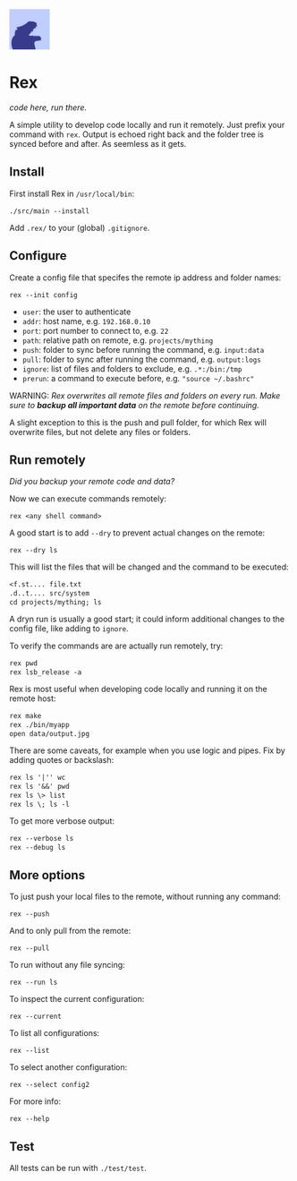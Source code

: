 <img src="icon.jpg" alt="rex Icon" width="72"/>

# Rex

*code here, run there.*

A simple utility to develop code locally and run it remotely. Just prefix your command with `rex`. Output is echoed right back and the folder tree is synced before and after. As seemless as it gets.


## Install

First install Rex in `/usr/local/bin`:

    ./src/main --install

Add `.rex/` to your (global) `.gitignore`.


## Configure

Create a config file that specifes the remote ip address and folder names:

    rex --init config

* `user`: the user to authenticate
* `addr`: host name, e.g. `192.168.0.10`
* `port`: port number to connect to, e.g. `22`
* `path`: relative path on remote, e.g.  `projects/mything`
* `push`: folder to sync before running the command, e.g. `input:data`
* `pull`: folder to sync after running the command, e.g. `output:logs`
* `ignore`: list of files and folders to exclude, e.g. `.*:/bin:/tmp`
* `prerun`: a command to execute before, e.g. `"source ~/.bashrc"`

WARNING: *Rex overwrites all remote files and folders on every run. Make sure to __backup all important data__ on the remote before continuing.*

A slight exception to this is the push and pull folder, for which Rex will overwrite files, but not delete any files or folders.

## Run remotely

*Did you backup your remote code and data?*

Now we can execute commands remotely:

    rex <any shell command>

A good start is to add `--dry` to prevent actual changes on the remote:

    rex --dry ls

This will list the files that will be changed and the command to be executed:

    <f.st.... file.txt
    .d..t.... src/system
    cd projects/mything; ls

A dryn run is usually a good start; it could inform additional changes to the config file, like adding to `ignore`.

To verify the commands are are actually run remotely, try:

    rex pwd
    rex lsb_release -a

Rex is most useful when developing code locally and running it on the remote host:

    rex make
    rex ./bin/myapp
    open data/output.jpg

There are some caveats, for example when you use logic and pipes. Fix by adding quotes or backslash:

    rex ls '|'' wc
    rex ls '&&' pwd
    rex ls \> list
    rex ls \; ls -l

To get more verbose output:

    rex --verbose ls
    rex --debug ls


## More options

To just push your local files to the remote, without running any command:

    rex --push

And to only pull from the remote:

    rex --pull

To run without any file syncing:

    rex --run ls

To inspect the current configuration:

    rex --current

To list all configurations:

    rex --list

To select another configuration:

    rex --select config2

For more info:

    rex --help


## Test

All tests can be run with `./test/test`.
